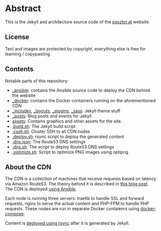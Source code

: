 # Abstract

This is the Jekyll and architecture source code of the [pasztor.at](https://pasztor.at) website.

## License

Text and images are protected by copyright, everything else is free for learning / copypasting. 

## Contents

Notable parts of this repository:

- [_ansible](_ansible): contains the Ansible source code to deploy the CDN behind the website
- [_docker](_docker): contains the Docker containers running on the aforementioned CDN
- [_includes](_includes), [_layouts](_layouts), [_plugins](_plugins), [_sass](_sass): Jekyll theme stuff
- [_posts](_posts): Blog posts and events for Jekyll
- [assets](assets): Contains graphics and other assets for the site.
- [.build.sh](.build.sh): The Jekyll build script
- [.cssh.sh](.cssh.sh): Cluster SSH to all CDN nodes
- [.deploy.sh](.deploy.sh): rsync script to deploy the generated content
- [.dns.json](.dns.json): The Route53 DNS settings
- [.dns.sh](.dns.sh): The script to deploy Route53 DNS settings
- [.optimize.sh](.optimize.sh): Script to optimize PNG images using optipng

## About the CDN

The CDN is a collection of machines that receive requests based on latency via Amazon Route53. The theory behind it is
described in [this blog post](https://pasztor.at/blog/building-your-own-cdn). The CDN is deployed
[using Ansible](_ansible/cdn.yml).

Each node is running three servers: traefik to handle SSL and forward requests, nginx to serve the actual content and
PHP-FPM to handle PHP requests. These nodes are run in separate Docker contaienrs using
[docker-compose](_docker/docker-compose.yml).

Content is [deployed using rsync](.deploy.sh) after it is generated by Jekyll.
